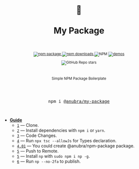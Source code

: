 <div align="center">
  <h1>
    <br/>
    🥵
    <br />
    <br />
    My Package
    <br />
    <br />
  </h1>
  <sup>
    <a href="https://www.npmjs.com/package/ab-hooks">
       <img src="https://img.shields.io/npm/v/ab-hooks.svg" alt="npm package" />
    </a>
    <a href="https://www.npmjs.com/package/ab-hooks">
      <img src="https://img.shields.io/npm/dw/ab-hooks.svg" alt="npm downloads" />
    </a>
<a>
    <img alt="NPM" src="https://img.shields.io/npm/l/ab-hooks">
</a>
<a href="http://anubra266.github.io/ab-hooks">
      <img src="https://img.shields.io/badge/demos-🚀-yellow.svg" alt="demos" />
    </a>

<a><img alt="GitHub Repo stars" src="https://img.shields.io/github/stars/anubra266/npm-package?style=social">

</a>

<br />

Simple NPM Package Boilerplate
    
</sup>
<br />
<br />

  <pre>npm i <a href="https://www.npmjs.com/package/my-package">@anubra/my-package</a></pre>
  <br />
</div>

- [**Guide**]()
  - [`1`]() &mdash; Clone.
  - [`2`]() &mdash; Install dependencies with `npm i` or `yarn`.
  - [`3`]() &mdash; Code Changes.
  - [`4`]() &mdash; Run `npx tsc --allowJs` for Types declaration.
  - [`4.01`]() &mdash; You could create @anubra/npm-package package.
  - [`5`]() &mdash; Push to Remote.
  - [`5`]() &mdash; Install `np` with `sudo npm i np -g`.
  - [`6`]() &mdash; Run `np --no-2fa` to publish.
    <br/>
    <br/>
